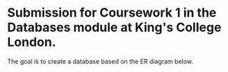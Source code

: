 # Submission for Coursework 1 in the Databases module at King's College London.

The goal is to create a database based on the ER diagram below.


